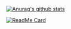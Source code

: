 

[![Anurag's github stats](https://github-readme-stats.vercel.app/api?username=zhuSilence&show_icons=true&theme=tokyonight)](https://github.com/anuraghazra/github-readme-stats)


[![ReadMe Card](https://github-readme-stats.vercel.app/api/pin/?zhuSilence=anuraghazra&repo=Ad-papers)](https://github.com/anuraghazra/github-readme-stats)

